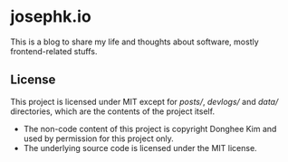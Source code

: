 # josephk.io

This is a blog to share my life and thoughts about software, mostly frontend-related stuffs.

## License

This project is licensed under MIT except for *posts/*, *devlogs/* and *data/* directories, which are the contents of the project itself.

- The non-code content of this project is copyright Donghee Kim and used by permission for this project only.
- The underlying source code is licensed under the MIT license.